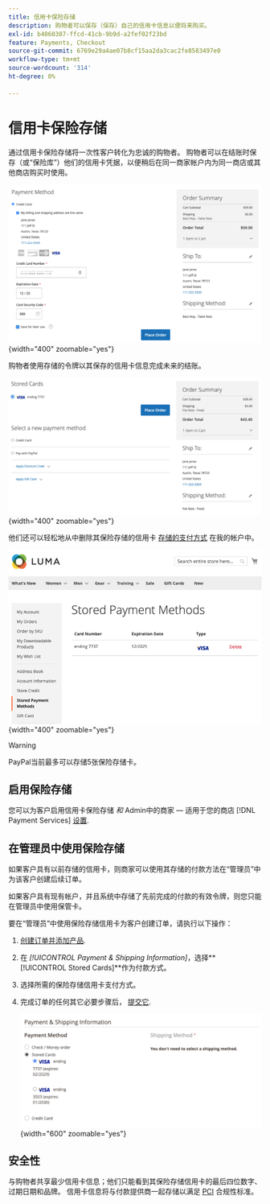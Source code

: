 ```yaml
---
title: 信用卡保险存储
description: 购物者可以保存（保存）自己的信用卡信息以便将来购买。
exl-id: b4060307-ffcd-41cb-9b9d-a2fef02f23bd
feature: Payments, Checkout
source-git-commit: 6769e29a4ae07b8cf15aa2da3cac2fe8583497e0
workflow-type: tm+mt
source-wordcount: '314'
ht-degree: 0%

---
```


# 信用卡保险存储

通过信用卡保险存储将一次性客户转化为忠诚的购物者。 购物者可以在结账时保存（或“保险库”）他们的信用卡凭据，以便稍后在同一商家帐户内为同一商店或其他商店购买时使用。

![保存他们的信用卡以供将来使用](assets/save-card-for-later.png){width="400" zoomable="yes"}

购物者使用存储的令牌以其保存的信用卡信息完成未来的结账。

![使用存储的凭据供将来购买](assets/use-stored-card.png){width="400" zoomable="yes"}

他们还可以轻松地从中删除其保险存储的信用卡 [存储的支付方式](https://docs.magento.com/user-guide/customers/account-dashboard-stored-payment-methods.html) 在我的帐户中。

![我的帐户中存储的支付方式](assets/stored-payment-methods.png){width="400" zoomable="yes"}

>[!WARNING]
>
>PayPal当前最多可以存储5张保险存储卡。

## 启用保险存储

您可以为客户启用信用卡保险存储 _和_ Admin中的商家 — 适用于您的商店 [!DNL Payment Services] [设置](settings.md#card-vaulting).

## 在管理员中使用保险存储

如果客户具有以前存储的信用卡，则商家可以使用其存储的付款方法在“管理员”中为该客户创建后续订单。

如果客户具有现有帐户，并且系统中存储了先前完成的付款的有效令牌，则您只能在管理员中使用保管卡。

要在“管理员”中使用保险存储信用卡为客户创建订单，请执行以下操作：

1. [创建订单并添加产品](https://experienceleague.adobe.com/docs/commerce-admin/stores-sales/point-of-purchase/assist/customer-account-create-order.html).
1. 在 _[!UICONTROL Payment & Shipping Information]_，选择&#x200B;**[!UICONTROL Stored Cards]**作为付款方式。
1. 选择所需的保险存储信用卡支付方式。
1. 完成订单的任何其它必要步骤后， [提交它](https://experienceleague.adobe.com/docs/commerce-admin/stores-sales/point-of-purchase/assist/customer-account-create-order.html?lang=en#step-3%3A-submit-the-order).

   ![在管理员中为客户使用保险存储信用卡](assets/admin-vaultedcard.png){width="600" zoomable="yes"}

## 安全性

与购物者共享最少信用卡信息；他们只能看到其保险存储信用卡的最后四位数字、过期日期和品牌。 信用卡信息将与付款提供商一起存储以满足 [PCI](security.md#PCI-compliance) 合规性标准。
